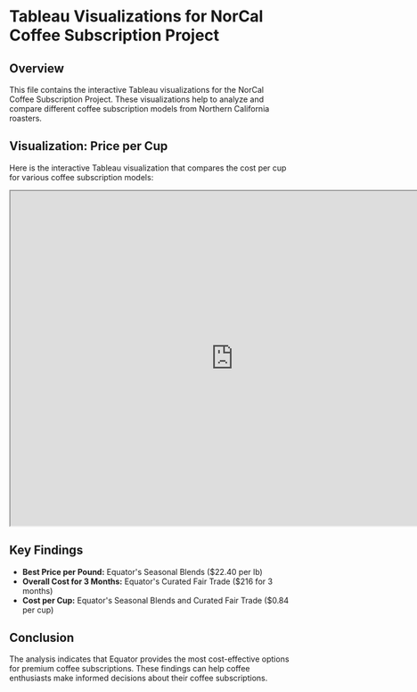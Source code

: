 # Tableau Visualizations for NorCal Coffee Subscription Project

## Overview
This file contains the interactive Tableau visualizations for the NorCal Coffee Subscription Project. These visualizations help to analyze and compare different coffee subscription models from Northern California roasters.

## Visualization: Price per Cup
Here is the interactive Tableau visualization that compares the cost per cup for various coffee subscription models:

<iframe src="https://public.tableau.com/views/NorCalCoffeeProject/PriceperCup?:embed=y&:display_count=yes" width="800" height="600"></iframe>

## Key Findings
- **Best Price per Pound:** Equator's Seasonal Blends ($22.40 per lb)
- **Overall Cost for 3 Months:** Equator's Curated Fair Trade ($216 for 3 months)
- **Cost per Cup:** Equator's Seasonal Blends and Curated Fair Trade ($0.84 per cup)

## Conclusion
The analysis indicates that Equator provides the most cost-effective options for premium coffee subscriptions. These findings can help coffee enthusiasts make informed decisions about their coffee subscriptions.
